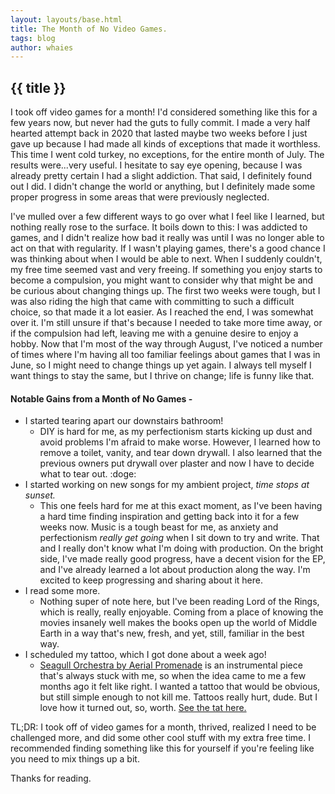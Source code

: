 ```yaml
---
layout: layouts/base.html
title: The Month of No Video Games.
tags: blog
author: whaies
---
```


## {{ title }}

I took off video games for a month! I'd considered something like this for a few years now, but never had the guts to fully commit. I made a very half hearted attempt back in 2020 that lasted maybe two weeks before I just gave up because I had made all kinds of exceptions that made it worthless. This time I went cold turkey, no exceptions, for the entire month of July. The results were...very useful. I hesitate to say eye opening, because I was already pretty certain I had a slight addiction. That said, I definitely found out I did. I didn't change the world or anything, but I definitely made some proper progress in some areas that were previously neglected.

I've mulled over a few different ways to go over what I feel like I learned, but nothing really rose to the surface. It boils down to this: I was addicted to games, and I didn't realize how bad it really was until I was no longer able to act on that with regularity. If I wasn't playing games, there's a good chance I was thinking about when I would be able to next. When I suddenly couldn't, my free time seemed vast and very freeing. If something you enjoy starts to become a compulsion, you might want to consider why that might be and be curious about changing things up. The first two weeks were tough, but I was also riding the high that came with committing to such a difficult choice, so that made it a lot easier. As I reached the end, I was somewhat over it. I'm still unsure if that's because I needed to take more time away, or if the compulsion had left, leaving me with a genuine desire to enjoy a hobby. Now that I'm most of the way through August, I've noticed a number of times where I'm having all too familiar feelings about games that I was in June, so I might need to change things up yet again. I always tell myself I want things to stay the same, but I thrive on change; life is funny like that.

#### Notable Gains from a Month of No Games -

- I started tearing apart our downstairs bathroom!
  - DIY is hard for me, as my perfectionism starts kicking up dust and avoid problems I'm afraid to make worse. However, I learned how to remove a toilet, vanity, and tear down drywall. I also learned that the previous owners put drywall over plaster and now I have to decide what to tear out. :doge:
- I started working on new songs for my ambient project, _time stops at sunset._
  - This one feels hard for me at this exact moment, as I've been having a hard time finding inspiration and getting back into it for a few weeks now. Music is a tough beast for me, as anxiety and perfectionism _really get going_ when I sit down to try and write. That and I really don't know what I'm doing with production. On the bright side, I've made really good progress, have a decent vision for the EP, and I've already learned a lot about production along the way. I'm excited to keep progressing and sharing about it here.
- I read some more.
  - Nothing super of note here, but I've been reading Lord of the Rings, which is really, really enjoyable. Coming from a place of knowing the movies insanely well makes the books open up the world of Middle Earth in a way that's new, fresh, and yet, still, familiar in the best way.
- I scheduled my tattoo, which I got done about a week ago!
  - [Seagull Orchestra by Aerial Promenade](https://youtu.be/S3sprWcoAOk) is an instrumental piece that's always stuck with me, so when the idea came to me a few months ago it felt like right. I wanted a tattoo that would be obvious, but still simple enough to not kill me. Tattoos really hurt, dude. But I love how it turned out, so, worth. [See the tat here.](https://imgur.com/AN18FkI)

TL;DR: I took off of video games for a month, thrived, realized I need to be challenged more, and did some other cool stuff with my extra free time. I recommended finding something like this for yourself if you're feeling like you need to mix things up a bit.

Thanks for reading.
